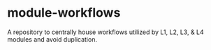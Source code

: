 # module-workflows
A repository to centrally house workflows utilized by L1, L2, L3, &amp; L4 modules and avoid duplication.
